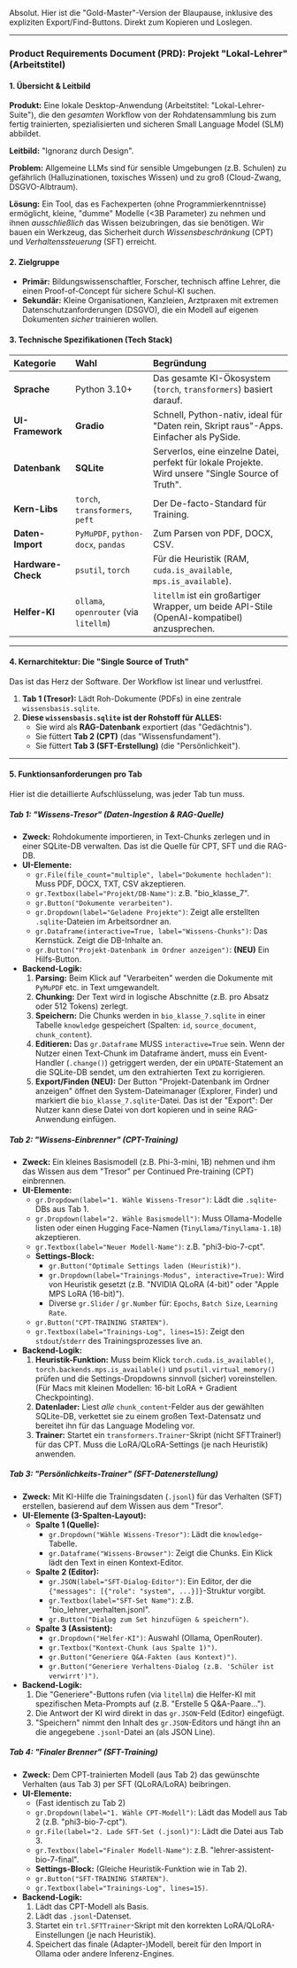 Absolut. Hier ist die "Gold-Master"-Version der Blaupause, inklusive des expliziten Export/Find-Buttons. Direkt zum Kopieren und Loslegen.

---

### **Product Requirements Document (PRD): Projekt "Lokal-Lehrer" (Arbeitstitel)**

#### 1. Übersicht & Leitbild

**Produkt:** Eine lokale Desktop-Anwendung (Arbeitstitel: "Lokal-Lehrer-Suite"), die den *gesamten* Workflow von der Rohdatensammlung bis zum fertig trainierten, spezialisierten und sicheren Small Language Model (SLM) abbildet.

**Leitbild:** "Ignoranz durch Design".

**Problem:** Allgemeine LLMs sind für sensible Umgebungen (z.B. Schulen) zu gefährlich (Halluzinationen, toxisches Wissen) und zu groß (Cloud-Zwang, DSGVO-Albtraum).

**Lösung:** Ein Tool, das es Fachexperten (ohne Programmierkenntnisse) ermöglicht, kleine, "dumme" Modelle (<3B Parameter) zu nehmen und ihnen *ausschließlich* das Wissen beizubringen, das sie benötigen. Wir bauen ein Werkzeug, das Sicherheit durch *Wissensbeschränkung* (CPT) und *Verhaltenssteuerung* (SFT) erreicht.

#### 2. Zielgruppe

* **Primär:** Bildungswissenschaftler, Forscher, technisch affine Lehrer, die einen Proof-of-Concept für sichere Schul-KI suchen.
* **Sekundär:** Kleine Organisationen, Kanzleien, Arztpraxen mit extremen Datenschutzanforderungen (DSGVO), die ein Modell auf eigenen Dokumenten *sicher* trainieren wollen.

#### 3. Technische Spezifikationen (Tech Stack)

| Kategorie | Wahl | Begründung |
| :--- | :--- | :--- |
| **Sprache** | Python 3.10+ | Das gesamte KI-Ökosystem (`torch`, `transformers`) basiert darauf. |
| **UI-Framework** | **Gradio** | Schnell, Python-nativ, ideal für "Daten rein, Skript raus"-Apps. Einfacher als PySide. |
| **Datenbank** | **SQLite** | Serverlos, eine einzelne Datei, perfekt für lokale Projekte. Wird unsere "Single Source of Truth". |
| **Kern-Libs** | `torch`, `transformers`, `peft` | Der De-facto-Standard für Training. |
| **Daten-Import** | `PyMuPDF`, `python-docx`, `pandas` | Zum Parsen von PDF, DOCX, CSV. |
| **Hardware-Check** | `psutil`, `torch` | Für die Heuristik (RAM, `cuda.is_available`, `mps.is_available`). |
| **Helfer-KI** | `ollama`, `openrouter` (via `litellm`) | `litellm` ist ein großartiger Wrapper, um beide API-Stile (OpenAI-kompatibel) anzusprechen. |

---

#### 4. Kernarchitektur: Die "Single Source of Truth"

Das ist das Herz der Software. Der Workflow ist linear und verlustfrei.

1.  **Tab 1 (Tresor):** Lädt Roh-Dokumente (PDFs) in eine zentrale `wissensbasis.sqlite`.
2.  **Diese `wissensbasis.sqlite` ist der Rohstoff für ALLES:**
    * Sie wird als **RAG-Datenbank** exportiert (das "Gedächtnis").
    * Sie füttert **Tab 2 (CPT)** (das "Wissensfundament").
    * Sie füttert **Tab 3 (SFT-Erstellung)** (die "Persönlichkeit").



---

#### 5. Funktionsanforderungen pro Tab

Hier ist die detaillierte Aufschlüsselung, was jeder Tab tun muss.

##### Tab 1: "Wissens-Tresor" (Daten-Ingestion & RAG-Quelle)

* **Zweck:** Rohdokumente importieren, in Text-Chunks zerlegen und in einer SQLite-DB verwalten. Das ist die Quelle für CPT, SFT und die RAG-DB.
* **UI-Elemente:**
    * `gr.File(file_count="multiple", label="Dokumente hochladen")`: Muss PDF, DOCX, TXT, CSV akzeptieren.
    * `gr.Textbox(label="Projekt/DB-Name")`: z.B. "bio\_klasse\_7".
    * `gr.Button("Dokumente verarbeiten")`.
    * `gr.Dropdown(label="Geladene Projekte")`: Zeigt alle erstellten `.sqlite`-Dateien im Arbeitsordner an.
    * `gr.Dataframe(interactive=True, label="Wissens-Chunks")`: Das Kernstück. Zeigt die DB-Inhalte an.
    * `gr.Button("Projekt-Datenbank im Ordner anzeigen")`: **(NEU)** Ein Hilfs-Button.
* **Backend-Logik:**
    1.  **Parsing:** Beim Klick auf "Verarbeiten" werden die Dokumente mit `PyMuPDF` etc. in Text umgewandelt.
    2.  **Chunking:** Der Text wird in logische Abschnitte (z.B. pro Absatz oder 512 Tokens) zerlegt.
    3.  **Speichern:** Die Chunks werden in `bio_klasse_7.sqlite` in einer Tabelle `knowledge` gespeichert (Spalten: `id`, `source_document`, `chunk_content`).
    4.  **Editieren:** Das `gr.Dataframe` MUSS `interactive=True` sein. Wenn der Nutzer einen Text-Chunk im Dataframe ändert, muss ein Event-Handler (`.change()`) getriggert werden, der ein `UPDATE`-Statement an die SQLite-DB sendet, um den extrahierten Text zu korrigieren.
    5.  **Export/Finden (NEU):** Der Button "Projekt-Datenbank im Ordner anzeigen" öffnet den System-Dateimanager (Explorer, Finder) und markiert die `bio_klasse_7.sqlite`-Datei. Das ist der "Export": Der Nutzer kann diese Datei von dort kopieren und in seine RAG-Anwendung einfügen.

##### Tab 2: "Wissens-Einbrenner" (CPT-Training)

* **Zweck:** Ein kleines Basismodell (z.B. Phi-3-mini, 1B) nehmen und ihm das Wissen aus dem "Tresor" per Continued Pre-training (CPT) einbrennen.
* **UI-Elemente:**
    * `gr.Dropdown(label="1. Wähle Wissens-Tresor")`: Lädt die `.sqlite`-DBs aus Tab 1.
    * `gr.Dropdown(label="2. Wähle Basismodell")`: Muss Ollama-Modelle listen oder einen Hugging Face-Namen (`TinyLlama/TinyLlama-1.1B`) akzeptieren.
    * `gr.Textbox(label="Neuer Modell-Name")`: z.B. "phi3-bio-7-cpt".
    * **Settings-Block:**
        * `gr.Button("Optimale Settings laden (Heuristik)")`.
        * `gr.Dropdown(label="Trainings-Modus", interactive=True)`: Wird von Heuristik gesetzt (z.B. "NVIDIA QLoRA (4-bit)" oder "Apple MPS LoRA (16-bit)").
        * Diverse `gr.Slider` / `gr.Number` für: `Epochs`, `Batch Size`, `Learning Rate`.
    * `gr.Button("CPT-TRAINING STARTEN")`.
    * `gr.Textbox(label="Trainings-Log", lines=15)`: Zeigt den `stdout`/`stderr` des Trainingsprozesses live an.
* **Backend-Logik:**
    1.  **Heuristik-Funktion:** Muss beim Klick `torch.cuda.is_available()`, `torch.backends.mps.is_available()` und `psutil.virtual_memory()` prüfen und die Settings-Dropdowns sinnvoll (sicher) voreinstellen. (Für Macs mit kleinen Modellen: 16-bit LoRA + Gradient Checkpointing).
    2.  **Datenlader:** Liest *alle* `chunk_content`-Felder aus der gewählten SQLite-DB, verkettet sie zu einem großen Text-Datensatz und bereitet ihn für das Language Modeling vor.
    3.  **Trainer:** Startet ein `transformers.Trainer`-Skript (nicht SFTTrainer!) für das CPT. Muss die LoRA/QLoRA-Settings (je nach Heuristik) anwenden.

##### Tab 3: "Persönlichkeits-Trainer" (SFT-Datenerstellung)

* **Zweck:** Mit KI-Hilfe die Trainingsdaten (`.jsonl`) für das Verhalten (SFT) erstellen, basierend auf dem Wissen aus dem "Tresor".
* **UI-Elemente (3-Spalten-Layout):**
    * **Spalte 1 (Quelle):**
        * `gr.Dropdown("Wähle Wissens-Tresor")`: Lädt die `knowledge`-Tabelle.
        * `gr.Dataframe("Wissens-Browser")`: Zeigt die Chunks. Ein Klick lädt den Text in einen Kontext-Editor.
    * **Spalte 2 (Editor):**
        * `gr.JSON(label="SFT-Dialog-Editor")`: Ein Editor, der die `{"messages": [{"role": "system", ...}]}`-Struktur vorgibt.
        * `gr.Textbox(label="SFT-Set Name")`: z.B. "bio\_lehrer\_verhalten.jsonl".
        * `gr.Button("Dialog zum Set hinzufügen & speichern")`.
    * **Spalte 3 (Assistent):**
        * `gr.Dropdown("Helfer-KI")`: Auswahl (Ollama, OpenRouter).
        * `gr.Textbox("Kontext-Chunk (aus Spalte 1)")`.
        * `gr.Button("Generiere Q&A-Fakten (aus Kontext)")`.
        * `gr.Button("Generiere Verhaltens-Dialog (z.B. 'Schüler ist verwirrt')")`.
* **Backend-Logik:**
    1.  Die "Generiere"-Buttons rufen (via `litellm`) die Helfer-KI mit spezifischen Meta-Prompts auf (z.B. "Erstelle 5 Q&A-Paare...").
    2.  Die Antwort der KI wird direkt in das `gr.JSON`-Feld (Editor) eingefügt.
    3.  "Speichern" nimmt den Inhalt des `gr.JSON`-Editors und hängt ihn an die angegebene `.jsonl`-Datei an (als JSON Line).

##### Tab 4: "Finaler Brenner" (SFT-Training)

* **Zweck:** Dem CPT-trainierten Modell (aus Tab 2) das gewünschte Verhalten (aus Tab 3) per SFT (QLoRA/LoRA) beibringen.
* **UI-Elemente:**
    * (Fast identisch zu Tab 2)
    * `gr.Dropdown(label="1. Wähle CPT-Modell")`: Lädt das Modell aus Tab 2 (z.B. "phi3-bio-7-cpt").
    * `gr.File(label="2. Lade SFT-Set (.jsonl)")`: Lädt die Datei aus Tab 3.
    * `gr.Textbox(label="Finaler Modell-Name")`: z.B. "lehrer-assistent-bio-7-final".
    * **Settings-Block:** (Gleiche Heuristik-Funktion wie in Tab 2).
    * `gr.Button("SFT-TRAINING STARTEN")`.
    * `gr.Textbox(label="Trainings-Log", lines=15)`.
* **Backend-Logik:**
    1.  Lädt das CPT-Modell als Basis.
    2.  Lädt das `.jsonl`-Datenset.
    3.  Startet ein `trl.SFTTrainer`-Skript mit den korrekten LoRA/QLoRA-Einstellungen (je nach Heuristik).
    4.  Speichert das finale (Adapter-)Modell, bereit für den Import in Ollama oder andere Inferenz-Engines.
